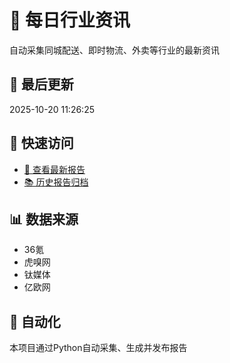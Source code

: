 # 📰 每日行业资讯

自动采集同城配送、即时物流、外卖等行业的最新资讯

## 📅 最后更新

2025-10-20 11:26:25

## 🔗 快速访问

- [📱 查看最新报告](https://xiguabuliang.github.io/daily-news/latest.html)
- [📚 历史报告归档](https://xiguabuliang.github.io/daily-news/archive/)

## 📊 数据来源

- 36氪
- 虎嗅网
- 钛媒体
- 亿欧网

## 🤖 自动化

本项目通过Python自动采集、生成并发布报告
